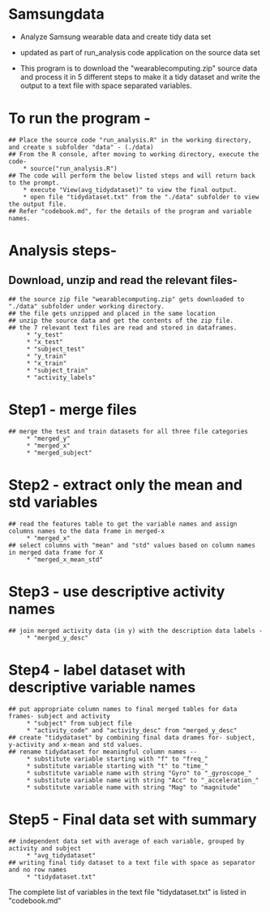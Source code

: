 # Samsungdata
* Analyze Samsung wearable data and create tidy data set

* updated as part of run_analysis code application on the source data set

* This program is to download the "wearablecomputing.zip" source data and process it in 5 different steps to make it a tidy dataset and 
  write the output to a text file with space separated variables.

# To run the program -
	## Place the source code "run_analysis.R" in the working directory, and create s subfolder "data" - (./data)
	## From the R console, after moving to working directory, execute the code-
		* source("run_analysis.R")
	## The code will perform the below listed steps and will return back to the prompt.
		* execute "View(avg_tidydataset)" to view the final output.
		* open file "tidydataset.txt" from the "./data" subfolder to view the output file.
	## Refer "codebook.md", for the details of the program and variable names.
	
# Analysis steps- 
## Download, unzip and read the relevant files-
	## the source zip file "wearablecomputing.zip" gets downloaded to "./data" subfolder under working directory.
	## the file gets unzipped and placed in the same location
	## unzip the source data and get the contents of the zip file.
	## the 7 relevant text files are read and stored in dataframes.
		 * "y_test"
		 * "x_test"
		 * "subject_test"
		 * "y_train"
		 * "x_train"
		 * "subject_train"
		 * "activity_labels"

# Step1 - merge files
	## merge the test and train datasets for all three file categories
		 * "merged_y"
		 * "merged_x"
		 * "merged_subject"

# Step2 - extract only the mean and std variables
	## read the features table to get the variable names and assign columns names to the data frame in merged-x
		 * "merged_x"
	## select columns with "mean" and "std" values based on column names in merged data frame for X 
		 * "merged_x_mean_std"

# Step3 - use descriptive activity names
	## join merged activity data (in y) with the description data labels - 
		 * "merged_y_desc"

# Step4 - label dataset with descriptive variable names
	## put appropriate column names to final merged tables for data frames- subject and activity
		 * "subject" from subject file
		 * "activity_code" and "activity_desc" from "merged_y_desc"
	## create "tidydataset" by combining final data drames for- subject, y-activity and x-mean and std values.
	## rename tidydataset for meaningful column names --
		 * substitute variable starting with "f" to "freq_"
		 * substitute variable starting with "t" to "time_"	
		 * substitute variable name with string "Gyro" to "_gyroscope_"
		 * substitute variable name with string "Acc" to "_acceleration_"
		 * substitute variable name with string "Mag" to "magnitude"

# Step5 - Final data set with summary
	## independent data set with average of each variable, grouped by activity and subject 
		 * "avg_tidydataset"
	## writing final tidy dataset to a text file with space as separator and no row names 
		 * "tidydataset.txt"

The complete list of variables in the text file "tidydataset.txt" is listed in "codebook.md"
